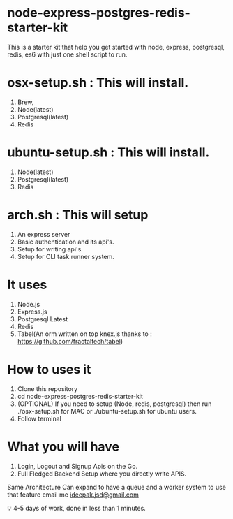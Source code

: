 # node-express-postgres-redis-starter-kit
This is a starter kit that help you get started with node, express, postgresql, redis, es6 with just one shell script to run.

# osx-setup.sh : This will install.
1. Brew, 
2. Node(latest)
3. Postgresql(latest)
4. Redis

# ubuntu-setup.sh : This will install.
1. Node(latest)
2. Postgresql(latest)
3. Redis

# arch.sh : This will setup 
1. An express server
2. Basic authentication and its api's.
3. Setup for writing api's.
4. Setup for CLI task runner system.

# It uses
1. Node.js
2. Express.js
3. Postgresql Latest
4. Redis
5. Tabel(An orm written on top knex.js thanks to : https://github.com/fractaltech/tabel)


# How to uses it
1. Clone this repository
2. cd node-express-postgres-redis-starter-kit
3. (OPTIONAL) If you need to setup (Node, redis, postgresql) then run ./osx-setup.sh for MAC or ./ubuntu-setup.sh for ubuntu users.
4. Follow terminal

# What you will have 
1. Login, Logout and Signup Apis on the Go.
2. Full Fledged Backend Setup where you directly write APIS.

Same Architecture Can expand to have a queue and a worker system to use that feature email me ideepak.jsd@gmail.com

💡 4-5 days of work, done in less than 1 minutes.

